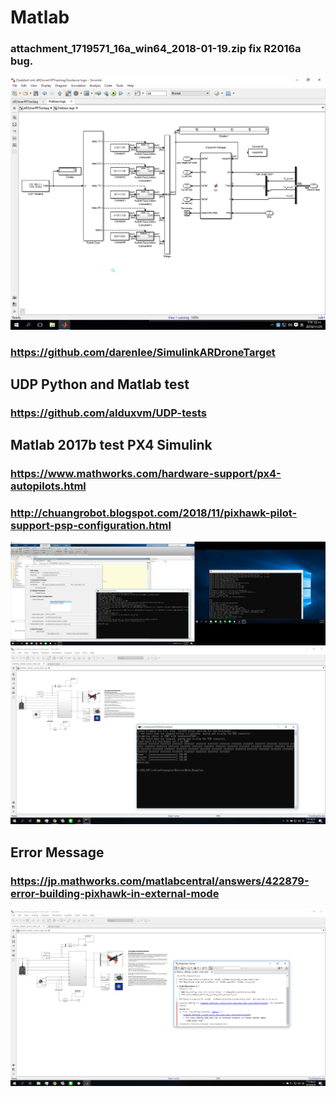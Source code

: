 # Matlab
### attachment_1719571_16a_win64_2018-01-19.zip fix R2016a bug.
![image](https://github.com/tsaiminghsu/Matlab/blob/master/waypoint.png)
### https://github.com/darenlee/SimulinkARDroneTarget
## UDP Python and Matlab test
### https://github.com/alduxvm/UDP-tests

## Matlab 2017b test PX4 Simulink
### https://www.mathworks.com/hardware-support/px4-autopilots.html
### http://chuangrobot.blogspot.com/2018/11/pixhawk-pilot-support-psp-configuration.html
![image](https://github.com/tsaiminghsu/Matlab/blob/master/Matlab2017b_Pixhawk_px4fmu_v2.png)
![image](https://github.com/tsaiminghsu/Matlab/blob/master/Matlab2017b_Pixhawk_px4fmu_v2_simulink.png)
## Error Message
### https://jp.mathworks.com/matlabcentral/answers/422879-error-building-pixhawk-in-external-mode
![image](https://github.com/tsaiminghsu/Matlab/blob/master/1556627767814.png)
